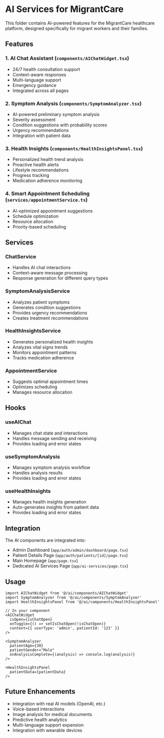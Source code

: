 # AI Services for MigrantCare

This folder contains AI-powered features for the MigrantCare healthcare platform, designed specifically for migrant workers and their families.

## Features

### 1. AI Chat Assistant (`components/AIChatWidget.tsx`)
- 24/7 health consultation support
- Context-aware responses
- Multi-language support
- Emergency guidance
- Integrated across all pages

### 2. Symptom Analysis (`components/SymptomAnalyzer.tsx`)
- AI-powered preliminary symptom analysis
- Severity assessment
- Condition suggestions with probability scores
- Urgency recommendations
- Integration with patient data

### 3. Health Insights (`components/HealthInsightsPanel.tsx`)
- Personalized health trend analysis
- Proactive health alerts
- Lifestyle recommendations
- Progress tracking
- Medication adherence monitoring

### 4. Smart Appointment Scheduling (`services/appointmentService.ts`)
- AI-optimized appointment suggestions
- Schedule optimization
- Resource allocation
- Priority-based scheduling

## Services

### ChatService
- Handles AI chat interactions
- Context-aware message processing
- Response generation for different query types

### SymptomAnalysisService
- Analyzes patient symptoms
- Generates condition suggestions
- Provides urgency recommendations
- Creates treatment recommendations

### HealthInsightsService
- Generates personalized health insights
- Analyzes vital signs trends
- Monitors appointment patterns
- Tracks medication adherence

### AppointmentService
- Suggests optimal appointment times
- Optimizes scheduling
- Manages resource allocation

## Hooks

### useAIChat
- Manages chat state and interactions
- Handles message sending and receiving
- Provides loading and error states

### useSymptomAnalysis
- Manages symptom analysis workflow
- Handles analysis results
- Provides loading and error states

### useHealthInsights
- Manages health insights generation
- Auto-generates insights from patient data
- Provides loading and error states

## Integration

The AI components are integrated into:
- Admin Dashboard (`app/auth/admin/dashboard/page.tsx`)
- Patient Details Page (`app/auth/patients/[id]/page.tsx`)
- Main Homepage (`app/page.tsx`)
- Dedicated AI Services Page (`app/ai-services/page.tsx`)

## Usage

```tsx
import AIChatWidget from '@/ai/components/AIChatWidget'
import SymptomAnalyzer from '@/ai/components/SymptomAnalyzer'
import HealthInsightsPanel from '@/ai/components/HealthInsightsPanel'

// In your component
<AIChatWidget 
  isOpen={isChatOpen}
  onToggle={() => setIsChatOpen(!isChatOpen)}
  context={{ userType: 'admin', patientId: '123' }}
/>

<SymptomAnalyzer 
  patientAge={30}
  patientGender="Male"
  onAnalysisComplete={(analysis) => console.log(analysis)}
/>

<HealthInsightsPanel 
  patientData={patientData}
/>
```

## Future Enhancements

- Integration with real AI models (OpenAI, etc.)
- Voice-based interactions
- Image analysis for medical documents
- Predictive health analytics
- Multi-language support expansion
- Integration with wearable devices
